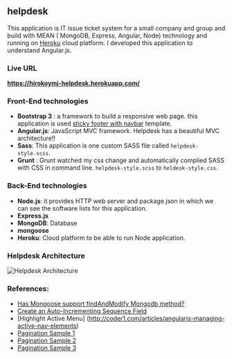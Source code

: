 ## helpdesk
This application is IT issue ticket system for a small company and group and build with MEAN ( MongoDB, Express, Angular, Node) technology and running on [Heroku](https://www.heroku.com/) cloud platform. I developed this application to understand Angular.js.

### Live URL 
**https://hirokoymj-helpdesk.herokuapp.com/**

### Front-End technologies
- **Bootstrap 3** : a framework to build a responsive web page. this application is used [sticky footer with navbar](http://getbootstrap.com/examples/sticky-footer-navbar/) template. 
- **Angular.js**: JavaScript MVC framework. Helpdesk has a beautiful MVC architecture!!
- **Sass**: This application is one custom SASS file called `helpdesk-style.scss`.
- **Grunt** : Grunt watched my css change and automatically complied SASS with CSS in command line. `helpdesk-style.scss` to `heldesk-style.css`.


### Back-End technologies
- **Node.js**: it provides HTTP web server and package.json in which we can see the software lists for this application.
- **Express.js**
- **MongoDB**: Database
- **mongoose**
- **Heroku**: Cloud platform to be able to run Node application.

### Helpdesk Architecture 
![Helpdesk Architecture](http://www.hirokoymj.com/images/Git/helpdesk_diagram.png)

### References:
- [Has Mongoose support findAndModify Mongodb method?](http://stackoverflow.com/questions/7334390/has-mongoose-support-findandmodify-mongodb-method)
- [Create an Auto-Incrementing Sequence Field](http://docs.mongodb.org/manual/tutorial/create-an-auto-incrementing-field/)
- [Highlight Active Menu] (http://coder1.com/articles/angularjs-managing-active-nav-elements)
- [Pagination Sample 1](http://stackoverflow.com/questions/13364091/angularjs-custom-filter-errors-due-to-undefined-arrays-and-still-filters-prope)
- [Pagination Sample 2](https://gist.github.com/kmaida/06d01f6b878777e2ea34)
- [Pagination Sample 3](http://stackoverflow.com/questions/13364091/angularjs-custom-filter-errors-due-to-undefined-arrays-and-still-filters-prope)
